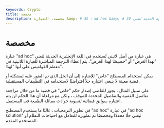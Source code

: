 ```yaml
---
keywords: Crypto
title: مخصصة
description: مخصصة. العبارة &amp; # 39 ؛ ad hoc &amp; # 39 ؛ هي عبارة من أصل لاتيني تستخدم في اللغة الإنجليزية الحديثة لتعني &amp; # 39 ؛ لهذا الغرض &amp; # 39 ؛ أو &amp; # 39 ؛ على وجه التحديد لهذا. &amp; # 39 ؛
---
```


# مخصصة
عبارة "ad hoc" هي عبارة من أصل لاتيني تُستخدم في اللغة الإنجليزية الحديثة لتعني "لهذا الغرض" أو "خصيصًا لهذا الغرض". يتم إعطاء الترجمة المباشرة للعبارة اللاتينية في معظم القواميس على أنها "لهذا".

يمكن استخدام المصطلح "خاص" للإشارة إلى أن الحل الذي تم العثور عليه لمشكلة أو قضية معينة لا ينبغي اعتباره حلاً افتراضيًا لاستخدامه في التطبيقات المستقبلية.

على سبيل المثال ، يجوز للقاضي إصدار حكم "خاص" في قضية ما من خلال مراجعة تفاصيل القضية والتفاصيل المحددة للموقف ، ولكن مع مراعاة أن هذا الحكم لن يتم اعتباره سوابق قضائية لتسوية حوادث مماثلة الطبيعة في المستقبل.

في تطوير البرمجيات ، غالبًا ما يستخدم المصطلح "ad hoc" في عبارة "ad hoc solution" ليعني حلًا محددًا ومخصصًا تم تطويره للتعامل مع احتياجات النظام أو المستخدم المقدم.

